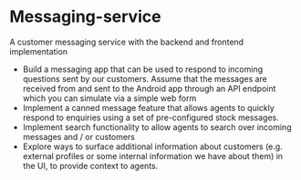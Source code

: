 # Messaging-service
A customer messaging service with the backend and frontend implementation



- Build a messaging app that can be used to respond to incoming questions sent by our customers. Assume that the messages are received from and sent to the Android app through an API endpoint which you can simulate via a simple web form
- Implement a canned message feature that allows agents to quickly respond to enquiries using a set of pre-configured stock messages.
- Implement search functionality to allow agents to search over incoming messages and / or customers
- Explore ways to surface additional information about customers (e.g. external profiles or some internal information we have about them) in the UI, to provide context to agents.